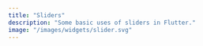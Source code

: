 ```yaml
---
title: "Sliders"
description: "Some basic uses of sliders in Flutter."
image: "/images/widgets/slider.svg"
---
```

